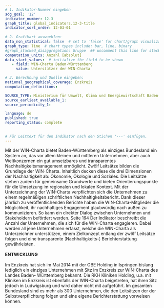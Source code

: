 ```yaml
---
# 1. Indikator-Nummer eingeben 
sdg_goal: '12'
indicator_number: 12.3
graph_title: global_indicators.12-3-title
indicator_sort_order: 12-03-01
 
# 2. Grafikart auswaehlen: 
data_non_statistical: false  # set to 'false' for chart/graph visualization 
graph_type: line  # chart types include: bar, line, binary 
#graph_stacked_disaggregation: Gruppe  ## uncomment this line for stacked bars. eplace 'Geschlecht' with the field of aggregation. 
computation_units: Anzahl [absolut]
data_start_values:  # initialize the field to be shown
   - field: WIN-Charta Baden-Württemberg
     value: Unterstützer der WIN-Charta

# 3. Berechnung und Quelle eingeben: 
national_geographical_coverage: Enzkreis
computation_definitions:

SOURCE_TYPE: Ministerium für Umwelt, Klima und Energiewirtschaft Baden-Württemberg; Stand 12/2022
source_earliest_available_1: 
source_periodicity_1: 

language: de   
published: true 
reporting_status: complete
 
 
# Für Leittext für den Indikator nach den Stichen '---' einfügen. 
---
```

Mit der WIN-Charta bietet Baden-Württemberg als einziges Bundesland ein System an, das vor allem kleinen und mittleren Unternehmen, aber auch Weltkonzernen ein gut umsetzbares und transparentes Nachhaltigkeitsmanagement ermöglicht. Zwölf Leitsätze bilden die Grundlage der WIN-Charta. Inhaltlich decken diese die drei Dimensionen der Nachhaltigkeit ab: Ökonomie, Ökologie und Soziales. Die Leitsätze stehen zudem für gemeinsame Grundwerte und bieten Orientierungspunkte für die Umsetzung im regionalen und lokalen Kontext. Mit der Unterzeichnung der WIN-Charta verpflichten sich die Unternehmen zu einem regelmäßigen schriftlichen Nachhaltigkeitsbericht. Dank dieser jährlich zu veröffentlichenden Berichte haben die WIN-Charta-Mitglieder die Möglichkeit, ihr nachhaltiges Engagement glaubwürdig nach außen zu kommunizieren. So kann ein direkter Dialog zwischen Unternehmen und Stakeholdern befördert werden. Seite 164 Der Indikator beschreibt die Anzahl der Unternehmen, die sich für die WIN-Charta engagieren. Dabei werden all jene Unternehmen erfasst, welche die WIN-Charta als Unterzeichner unterstützen, einem Zielkonzept entlang der zwölf Leitsätze folgen und eine transparente (Nachhaltigkeits-) Berichterstattung gewährleisten. <br>
<br>
**ENTWICKLUNG** <br>
<br>
Im Enzkreis hat sich im Mai 2014 mit der OBE Holding in Ispringen bislang lediglich ein einziges Unternehmen mit Sitz im Enzkreis zur WIN-Charta des Landes Baden- Württemberg bekannt. Die RKH Kliniken Holding, u.a. mit Kliniken im Enzkreis ist ebenfalls der WIN-Charta beigetreten, hat ihren Sitz jedoch in Ludwigsburg und wird daher nicht mit aufgeführt. Im gesamten Bundesland sind es mehr als 300 Unternehmen, die den Leitsätzen der der Selbstverpflichtung folgen und eine eigene Berichterstattung vorweisen können.
